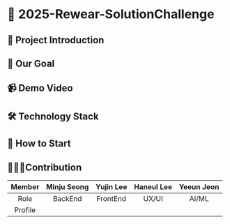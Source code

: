 # 👕 2025-Rewear-SolutionChallenge

## 📢 Project Introduction

## 📌 Our Goal

## 📹 Demo Video

## 🛠 Technology Stack

## 📱 How to Start

## 👩🏻‍💻Contribution

|Member| Minju Seong | Yujin Lee | Haneul Lee | Yeeun Jeon |
|:--:|:--:|:--:|:--:|:--:|
|Role| BackEnd | FrontEnd | UX/UI | AI/ML |
|Profile|      |         |           |                       |
